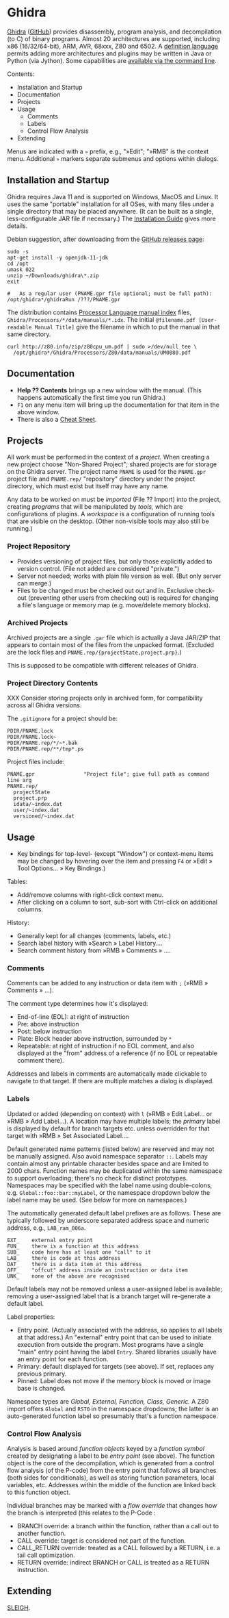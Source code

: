 Ghidra
======

[Ghidra][wp] ([GitHub][gh]) provides disassembly, program analysis, and
decompilation (to C) of binary programs. Almost 20 architectures are
supported, including x86 (16/32/64-bit), ARM, AVR, 68xxx, Z80 and 6502. A
[definition language][lang] permits adding more architectures and plugins
may be written in Java or Python (via Jython). Some capabilities are
[available via the command line][cmdline].

Contents:
- Installation and Startup
- Documentation
- Projects
- Usage
  - Comments
  - Labels
  - Control Flow Analysis
- Extending

Menus are indicated with a `»` prefix, e.g., "»Edit"; "»RMB" is the context
menu. Additional ` » ` markers separate submenus and options within
dialogs.


Installation and Startup
------------------------

Ghidra requires Java 11 and is supported on Windows, MacOS and Linux. It
uses the same "portable" installation for all OSes, with many files under a
single directory that may be placed anywhere. (It can be built as a single,
less-configurable JAR file if necessary.) The [Installation Guide][install]
gives more details.

Debian suggestion, after downloading from the [GitHub releases page][rel]:

    sudo -s
    apt-get install -y openjdk-11-jdk
    cd /opt
    umask 022
    unzip ~/Downloads/ghidra\*.zip
    exit

    #   As a regular user (PNAME.gpr file optional; must be full path):
    /opt/ghidra*/ghidraRun /???/PNAME.gpr

The distribution contains [Processor Language manual index][idx] files,
`Ghidra/Processors/*/data/manuals/*.idx`. The initial `@filename.pdf
[User-readable Manual Title]` give the filename in which to put the manual
in that same directory.

    curl http://z80.info/zip/z80cpu_um.pdf | sudo >/dev/null tee \
      /opt/ghidra*/Ghidra/Processors/Z80/data/manuals/UM0080.pdf


Documentation
-------------

- __Help ?? Contents__ brings up a new window with the manual. (This happens
  automatically the first time you run Ghidra.)
- `F1` on any menu item will bring up the documentation for that item in
  the above window.
- There is also a [Cheat Sheet][cheat].


Projects
--------

All work must be performed in the context of a _project._ When creating a new
project choose "Non-Shared Project"; shared projects are for storage on the
Ghidra server. The project name `PNAME` is used for the `PNAME.gpr` project
file and `PNAME.rep/` "repository" directory under the project directory,
which must exist but itself may have any name.

Any data to be worked on must be _imported_ (File ?? Import) into the
project, creating _programs_ that will be manipulated by _tools,_ which are
configurations of plugins. A _workspace_ is a configuration of running
tools that are visible on the desktop. (Other non-visible tools may also
still be running.)

### Project Repository

- Provides versioning of project files, but only those explicitly added to
  version control. (File not added are considered "private.")
- Server not needed; works with plain file version as well. (But only
  server can merge.)
- Files to be changed must be checked out out and in. Exclusive check-out
  (preventing other users from checking out) is required for changing a
  file's language or memory map (e.g. move/delete memory blocks).

### Archived Projects

Archived projects are a single `.gar` file which is actually a Java JAR/ZIP
that appears to contain most of the files from the unpacked format.
(Excluded are the lock files and `PNAME.rep/{projectState,project.prp}`.)

This is supposed to be compatible with different releases of Ghidra.

### Project Directory Contents

XXX Consider storing projects only in archived form, for compatibility
across all Ghidra versions.

The `.gitignore` for a project should be:

    PDIR/PNAME.lock
    PDIR/PNAME.lock~
    PDIR/PNAME.rep/*/~*.bak
    PDIR/PNAME.rep/**/tmp*.ps

Project files include:

    PNAME.gpr                "Project file"; give full path as command line arg
    PNAME.rep/
      projectState
      project.prp
      idata/~index.dat
      user/~index.dat
      versioned/~index.dat


Usage
-----

- Key bindings for top-level- (except "Window") or context-menu items may
  be changed by hovering over the item and pressing `F4` or »Edit » Tool
  Options… » Key Bindings.)

Tables:
- Add/remove columns with right-click context menu.
- After clicking on a column to sort, sub-sort with Ctrl-click on
  additional columns.

History:
- Generally kept for all changes (comments, labels, etc.)
- Search label history with »Search » Label History….
- Search comment history from »RMB » Comments » ….

### Comments

Comments can be added to any instruction or data item with `;` (»RMB »
Comments » …).

The comment type determines how it's displayed:
- End-of-line (EOL): at right of instruction
- Pre: above instruction
- Post: below instruction
- Plate: Block header above instruction, surrounded by `*`
- Repeatable: at right of instruction if no EOL comment, and also displayed
  at the "from" address of a reference (if no EOL or repeatable comment
  there).

Addresses and labels in comments are automatically made clickable to
navigate to that target. If there are multiple matches a dialog is
displayed.

### Labels

Updated or added (depending on context) with `l` (»RMB » Edit Label… or
»RMB » Add Label…). A location may have multiple labels; the _primary_
label is displayed by default for branch targets etc. unless overridden for
that target with »RMB » Set Associated Label….

Default generated name patterns (listed below) are reserved and may not be
manually assigned. Also avoid namespace separator `::`. Labels may contain
almost any printable character besides space and are limited to 2000 chars.
Function names may be duplicated within the same namespace to support
overloading; there's no check for distinct prototypes. Namespaces may be
specified with the label name using double-colons, e.g.
`Global::foo::bar::myLabel`, or the namespace dropdown below the label name
may be used. (See below for more on namespaces.)

The automatically generated default label prefixes are as follows. These
are typically followed by underscore separated address space and numeric
address, e.g., `LAB_ram_006a`.

    EXT_    external entry point
    FUN_    there is a function at this address
    SUB_    code here has at least one "call" to it
    LAB_    there is code at this address
    DAT_    there is a data item at this address
    OFF_    "offcut" address inside an instruction or data item
    UNK_    none of the above are recognised

Default labels may not be removed unless a user-assigned label is
available; removing a user-assigned label that is a branch target will
re-generate a default label.

Label properties:
- Entry point. (Actually associated with the address, so applies to all
  labels at that address.) An "external" entry point that can be used to
  initiate execution from outside the program. Most programs have a single
  "main" entry point having the label `Entry`. Shared libraries usually
  have an entry point for each function.
- Primary: default displayed for targets (see above). If set, replaces any
  previous primary.
- Pinned: Label does not move if the memory block is moved or image base is
  changed.

Namespace types are _Global, External, Function, Class, Generic._ A Z80
import offers `Global` and `RST0` in the namespace dropdowns; the latter is
an auto-generated function label so presumably that's a function namespace.

### Control Flow Analysis

Analysis is based around _function objects_ keyed by a _function symbol_
created by designating a label to be _entry point_ (see above). The function
object is the core of the decompilation, which is generated from a control
flow analysis (of the P-code) from the entry point that follows all
branches (both sides for conditionals), as well as storing function
parameters, local variables, etc. Addresses within the middle of the
function are linked back to this function object.

Individual branches may be marked with a _flow override_ that changes how
the branch is interpreted (this relates to the P-Code :
- BRANCH override: a branch within the function, rather than a call out to
  another function.
- CALL override: target is considered not part of the function.
- CALL_RETURN override: treated as a CALL followed by a RETURN, i.e. a tail
  call optimization.
- RETURN override: indirect BRANCH or CALL is treated as a RETURN
  instruction.


Extending
---------

[SLEIGH].



<!-------------------------------------------------------------------->
[cmdline]: https://htmlpreview.github.io/?https://github.com/NationalSecurityAgency/ghidra/blob/master/Ghidra/RuntimeScripts/Common/support/analyzeHeadlessREADME.html
[gh]: https://github.com/NationalSecurityAgency/ghidra
[idx]: https://github.com/NationalSecurityAgency/ghidra/blob/master/GhidraDocs/languages/manual_index.txt
[install]: https://htmlpreview.github.io/?https://github.com/NationalSecurityAgency/ghidra/blob/stable/GhidraDocs/InstallationGuide.html
[rel]: https://github.com/NationalSecurityAgency/ghidra/releases
[wp]: https://en.wikipedia.org/wiki/Ghidra


[cheat]: https://htmlpreview.github.io/?https://github.com/NationalSecurityAgency/ghidra/blob/stable/GhidraDocs/CheatSheet.html
[lang]: https://htmlpreview.github.io/?https://github.com/NationalSecurityAgency/ghidra/blob/stable/GhidraDocs/languages/index.html
[sleigh]: https://htmlpreview.github.io/?https://raw.githubusercontent.com/NationalSecurityAgency/ghidra/stable/GhidraDocs/languages/html/sleigh.html
